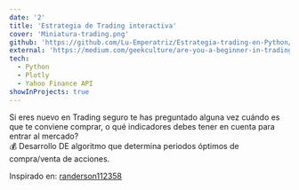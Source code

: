 ```yaml
---
date: '2'
title: 'Estrategia de Trading interactiva'
cover: 'Miniatura-trading.png'
github: 'https://github.com/Lu-Emperatriz/Estrategia-trading-en-Python/blob/main/3-Proj-Trading-SPN-STOC.ipynb'
external: 'https://medium.com/geekculture/are-you-a-beginner-in-trading-build-your-first-trading-strategy-with-python-95fef3b313ab'
tech:
  - Python
  - Plotly
  - Yahoo Finance API
showInProjects: true
---
```


Si eres nuevo en Trading seguro te has preguntado alguna vez cuándo es que te conviene comprar, o qué indicadores debes tener en cuenta para entrar al mercado? <br>
💰 Desarrollo DE algoritmo que determina periodos óptimos de compra/venta de acciones.

Inspirado en: [randerson112358](https://randerson112358.medium.com/)

